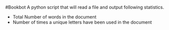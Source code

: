 #Bookbot
A python script that will read a file and output following statistics.
- Total Number of words in the document
- Number of times a unique letters have been used in the document
